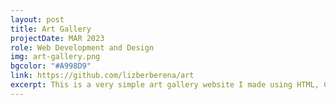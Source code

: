 ```yaml
---
layout: post
title: Art Gallery
projectDate: MAR 2023
role: Web Development and Design
img: art-gallery.png
bgcolor: "#A998D9"
link: https://github.com/lizberberena/art
excerpt: This is a very simple art gallery website I made using HTML, CSS, Javascript, jQuery, and UI Kit. 
---
```

